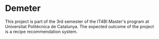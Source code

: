 # Demeter

This project is part of the 3rd semester of the IT4BI Master's program at Universitat Politècnica de Catalunya. The expected outcome of the project is a recipe recommendation system.
